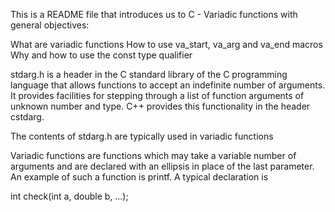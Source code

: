 This is a README file that introduces us to C - Variadic functions with general objectives:

What are variadic functions How to use va_start, va_arg and va_end macros Why and how to use the const type qualifier

stdarg.h is a header in the C standard library of the C programming language that allows functions to accept an indefinite number of arguments. It provides facilities for stepping through a list of function arguments of unknown number and type. C++ provides this functionality in the header cstdarg.

The contents of stdarg.h are typically used in variadic functions

Variadic functions are functions which may take a variable number of arguments and are declared with an ellipsis in place of the last parameter. An example of such a function is printf. A typical declaration is

int check(int a, double b, ...);
